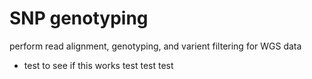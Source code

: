 # SNP genotyping
perform read alignment, genotyping, and varient filtering for WGS data

* test to see if this works
test test test

